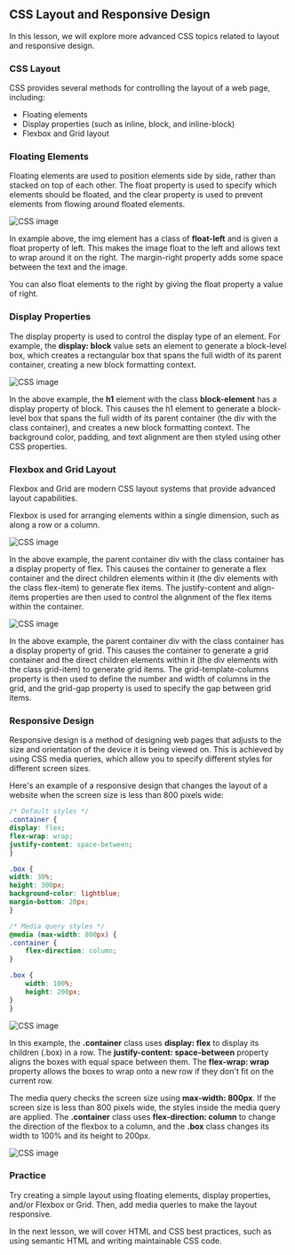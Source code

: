 ## CSS Layout and Responsive Design

In this lesson, we will explore more advanced CSS topics related to layout and responsive design.

### CSS Layout

CSS provides several methods for controlling the layout of a web page, including:

- Floating elements
- Display properties (such as inline, block, and inline-block)
- Flexbox and Grid layout

### Floating Elements

Floating elements are used to position elements side by side, rather than stacked on top of each other. The float property is used to specify which elements should be floated, and the clear property is used to prevent elements from flowing around floated elements.

![CSS image](/Articles/FrontEnd/CSS/layout1.png "CSS introduction")

In example above, the img element has a class of **float-left** and is given a float property of left. This makes the image float to the left and allows text to wrap around it on the right. The margin-right property adds some space between the text and the image.

You can also float elements to the right by giving the float property a value of right.

### Display Properties

The display property is used to control the display type of an element. For example, the **display: block** value sets an element to generate a block-level box, which creates a rectangular box that spans the full width of its parent container, creating a new block formatting context.

![CSS image](/Articles/FrontEnd/CSS/layout2.png "CSS introduction")

In the above example, the **h1** element with the class **block-element** has a display property of block. This causes the h1 element to generate a block-level box that spans the full width of its parent container (the div with the class container), and creates a new block formatting context. The background color, padding, and text alignment are then styled using other CSS properties.

### Flexbox and Grid Layout

Flexbox and Grid are modern CSS layout systems that provide advanced layout capabilities.

Flexbox is used for arranging elements within a single dimension, such as along a row or a column.

![CSS image](/Articles/FrontEnd/CSS/layout3.png "CSS introduction")

In the above example, the parent container div with the class container has a display property of flex. This causes the container to generate a flex container and the direct children elements within it (the div elements with the class flex-item) to generate flex items. The justify-content and align-items properties are then used to control the alignment of the flex items within the container.

![CSS image](/Articles/FrontEnd/CSS/layout4.png "CSS introduction")

In the above example, the parent container div with the class container has a display property of grid. This causes the container to generate a grid container and the direct children elements within it (the div elements with the class grid-item) to generate grid items. The grid-template-columns property is then used to define the number and width of columns in the grid, and the grid-gap property is used to specify the gap between grid items.

### Responsive Design

Responsive design is a method of designing web pages that adjusts to the size and orientation of the device it is being viewed on. This is achieved by using CSS media queries, which allow you to specify different styles for different screen sizes.

Here's an example of a responsive design that changes the layout of a website when the screen size is less than 800 pixels wide:

```css
/* Default styles */
.container {
display: flex;
flex-wrap: wrap;
justify-content: space-between;
}

.box {
width: 30%;
height: 300px;
background-color: lightblue;
margin-bottom: 20px;
}

/* Media query styles */
@media (max-width: 800px) {
.container {
    flex-direction: column;
}

.box {
    width: 100%;
    height: 200px;
}
}
```
        

![CSS image](/Articles/FrontEnd/CSS/layout5.png "CSS introduction")

In this example, the **.container** class uses **display: flex** to display its children (.box) in a row. The **justify-content: space-between** property aligns the boxes with equal space between them. The **flex-wrap: wrap** property allows the boxes to wrap onto a new row if they don't fit on the current row.

The media query checks the screen size using **max-width: 800px**. If the screen size is less than 800 pixels wide, the styles inside the media query are applied. The **.container** class uses **flex-direction: column** to change the direction of the flexbox to a column, and the **.box** class changes its width to 100% and its height to 200px.

![CSS image](/Articles/FrontEnd/CSS/layout6.png "CSS introduction")

### Practice

Try creating a simple layout using floating elements, display properties, and/or Flexbox or Grid. Then, add media queries to make the layout responsive.

In the next lesson, we will cover HTML and CSS best practices, such as using semantic HTML and writing maintainable CSS code.
